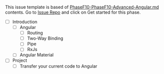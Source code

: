 This issue template is based of [PhaseF10-PhaseF10-Advanced-Angular.md](./PhaseF10-PhaseF10-Advanced-Angular.md) contents. Go to [Issue Repo](https://github.com/Star-Academy/codestar-intern-issues/issues/new/choose) and click on Get started for this phase.

- [ ] Introduction
  - [ ] Angular
    - [ ] Routing
    - [ ] Two-Way Binding
    - [ ] Pipe
    - [ ] RxJs
  - [ ] Angular Material
- [ ] Project
    - [ ] Transfer your current code to Angular